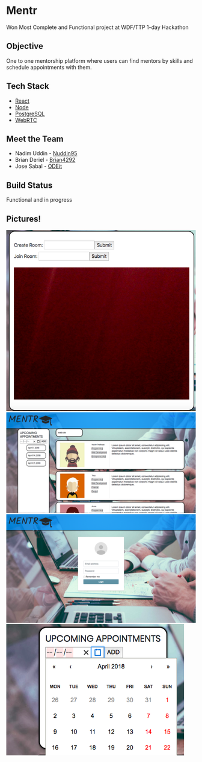 # Mentr
Won Most Complete and Functional project at WDF/TTP 1-day Hackathon

## Objective
One to one mentorship platform where users can find mentors by skills and schedule appointments with them.

## Tech Stack
* [React](https://reactjs.org/)
* [Node](https://nodejs.org/en/)
* [PostgreSQL](https://www.postgresql.org/)
* [WebRTC](https://webrtc.org/)

## Meet the Team
* Nadim Uddin - [Nuddin95](https://github.com/nuddin95) 
* Brian Deriel - [Brian4292](https://github.com/Brian4292) 
* Jose Sabal - [ODEit](https://github.com/ODEit)

## Build Status
Functional and in progress

## Pictures!
![Hello](./public/VideoChat.png?raw=true "Title")
![Hello](./public/Mentors.png?raw=true "Title")
![Hello](./public/Login.png?raw=true "Title")
![Hello](./public/Appointments.png?raw=true "Title")

